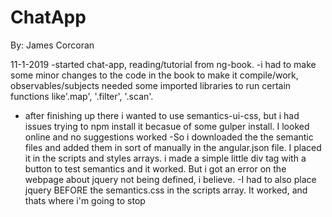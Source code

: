 # ChatApp
By: James Corcoran

11-1-2019
-started chat-app, reading/tutorial from ng-book.
-i had to make some minor changes to the code in the book to make it compile/work, observables/subjects needed some imported libraries to run certain functions like'.map', '.filter', '.scan'. 
- after finishing up there i wanted to use semantics-ui-css, but i had issues trying to npm install it becasue of some gulper install. I looked online and no suggestions worked
-So i downloaded the the semantic files and added them in sort of manually in the angular.json file. I placed it in the scripts and styles arrays. i made a simple little div tag with a button to test semantics and it worked. But i got an error on the webpage about jquery not being defined, i believe.
-I had to also place jquery BEFORE the semantics.css in the scripts array. It worked, and thats where i'm going to stop


